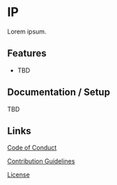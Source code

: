# IP

Lorem ipsum.

## Features

- TBD

## Documentation / Setup

TBD

## Links

[Code of Conduct][code-of-conduct]

[Contribution Guidelines][contributing]

[License][license]

[code-of-conduct]: https://github.com/timmo001/ip-backend/blob/master/.github/CODE_OF_CONDUCT.md
[contributing]: https://github.com/timmo001/ip-backend/blob/master/.github/CONTRIBUTING.md
[license]: https://github.com/timmo001/ip-backend/blob/master/LICENSE.md
